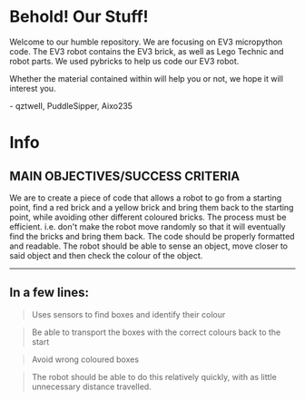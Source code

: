 # Behold! Our Stuff!

Welcome to our humble repository. We are focusing on EV3 micropython code. The EV3 robot contains the EV3 brick, as well as Lego Technic and robot parts. We used pybricks to help us code our EV3 robot. 

Whether the material contained within will help you or not, we hope it will interest you. 

\- qztweII, PuddleSipper, Aixo235

# Info

## MAIN OBJECTIVES/SUCCESS CRITERIA

We are to create a piece of code that allows a robot to go from a starting point, find a red brick and a yellow brick and bring them back to the starting point, while avoiding other different coloured bricks. The process must be efficient. i.e. don't make the robot move randomly so that it will eventually find the bricks and bring them back. The code should be properly formatted and readable. The robot should be able to sense an object, move closer to said object and then check the colour of the object.

---
## In a few lines:

> Uses sensors to find boxes and identify their colour

> Be able to transport the boxes with the correct colours back to the start

> Avoid wrong coloured boxes

> The robot should be able to do this relatively quickly, with as little unnecessary distance travelled.  
